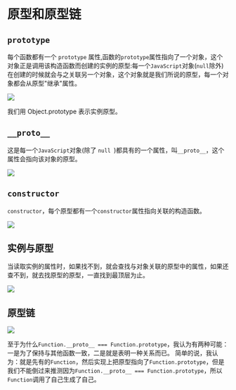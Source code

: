 # 原型和原型链

## `prototype`

每个函数都有一个 `prototype` 属性,函数的` prototype `属性指向了一个对象，这个对象正是调用该构造函数而创建的实例的原型:每一个`JavaScript`对象(`null`除外)在创建的时候就会与之关联另一个对象，这个对象就是我们所说的原型，每一个对象都会从原型"继承"属性。

![](https://github.com/zuimeidamowang/dayUp/blob/0fe840b63ba6b06f079b4af445a4828de4d75456/%E5%8E%9F%E5%9E%8B%E5%92%8C%E5%8E%9F%E5%9E%8B%E9%93%BE/%E5%8E%9F%E5%9E%8B%E9%93%BE1.png)

我们用 Object.prototype 表示实例原型。

## `__proto__`

这是每一个`JavaScript`对象(除了 `null `)都具有的一个属性，叫`__proto__`，这个属性会指向该对象的原型。

![](https://github.com/zuimeidamowang/dayUp/blob/0fe840b63ba6b06f079b4af445a4828de4d75456/%E5%8E%9F%E5%9E%8B%E5%92%8C%E5%8E%9F%E5%9E%8B%E9%93%BE/%E5%8E%9F%E5%9E%8B%E9%93%BE2.png)

## `constructor`

`constructor`，每个原型都有一个` constructor `属性指向关联的构造函数。

![](https://github.com/zuimeidamowang/dayUp/blob/0fe840b63ba6b06f079b4af445a4828de4d75456/%E5%8E%9F%E5%9E%8B%E5%92%8C%E5%8E%9F%E5%9E%8B%E9%93%BE/%E5%8E%9F%E5%9E%8B%E9%93%BE3.png)

## 实例与原型

当读取实例的属性时，如果找不到，就会查找与对象关联的原型中的属性，如果还查不到，就去找原型的原型，一直找到最顶层为止。

![](https://github.com/zuimeidamowang/dayUp/blob/0fe840b63ba6b06f079b4af445a4828de4d75456/%E5%8E%9F%E5%9E%8B%E5%92%8C%E5%8E%9F%E5%9E%8B%E9%93%BE/%E5%8E%9F%E5%9E%8B%E9%93%BE4.png)

## 原型链

![](https://github.com/zuimeidamowang/dayUp/blob/b02923ebcb8ff0abd492587b0a3e408020b50767/%E5%8E%9F%E5%9E%8B%E5%92%8C%E5%8E%9F%E5%9E%8B%E9%93%BE/%E5%8E%9F%E5%9E%8B%E9%93%BE.jpeg)

至于为什么`Function.__proto__ === Function.prototype`，我认为有两种可能：一是为了保持与其他函数一致，二是就是表明一种关系而已。
简单的说，我认为：就是先有的`Function`，然后实现上把原型指向了`Function.prototype`，但是我们不能倒过来推测因为`Function.__proto__ === Function.prototype`，所以`Function`调用了自己生成了自己。
